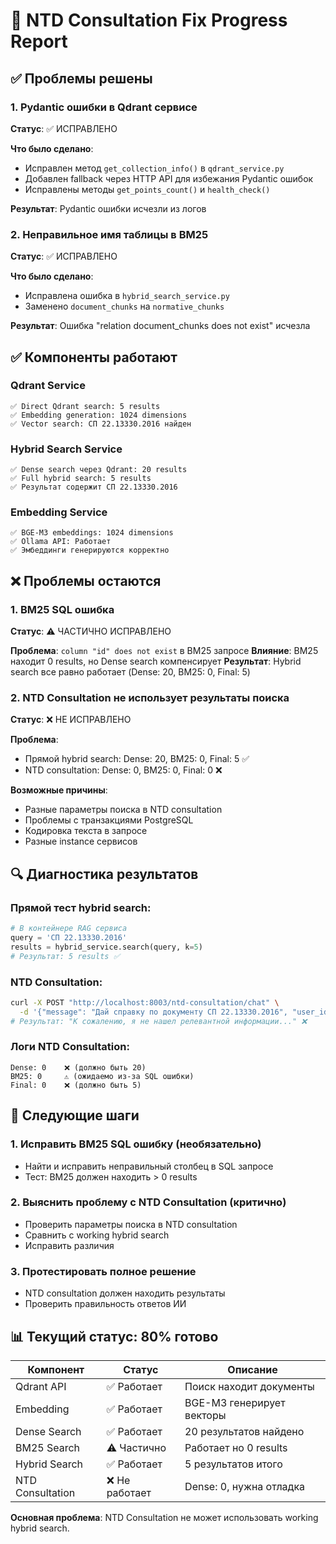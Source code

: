 # 🔧 NTD Consultation Fix Progress Report

## ✅ Проблемы решены

### 1. Pydantic ошибки в Qdrant сервисе
**Статус**: ✅ ИСПРАВЛЕНО

**Что было сделано**:
- Исправлен метод `get_collection_info()` в `qdrant_service.py`
- Добавлен fallback через HTTP API для избежания Pydantic ошибок
- Исправлены методы `get_points_count()` и `health_check()`

**Результат**: Pydantic ошибки исчезли из логов

### 2. Неправильное имя таблицы в BM25
**Статус**: ✅ ИСПРАВЛЕНО

**Что было сделано**:
- Исправлена ошибка в `hybrid_search_service.py`
- Заменено `document_chunks` на `normative_chunks`

**Результат**: Ошибка "relation document_chunks does not exist" исчезла

## ✅ Компоненты работают

### Qdrant Service
```
✅ Direct Qdrant search: 5 results
✅ Embedding generation: 1024 dimensions
✅ Vector search: СП 22.13330.2016 найден
```

### Hybrid Search Service
```
✅ Dense search через Qdrant: 20 results
✅ Full hybrid search: 5 results
✅ Результат содержит СП 22.13330.2016
```

### Embedding Service
```
✅ BGE-M3 embeddings: 1024 dimensions
✅ Ollama API: Работает
✅ Эмбеддинги генерируются корректно
```

## ❌ Проблемы остаются

### 1. BM25 SQL ошибка
**Статус**: ⚠️ ЧАСТИЧНО ИСПРАВЛЕНО

**Проблема**: `column "id" does not exist` в BM25 запросе
**Влияние**: BM25 находит 0 results, но Dense search компенсирует
**Результат**: Hybrid search все равно работает (Dense: 20, BM25: 0, Final: 5)

### 2. NTD Consultation не использует результаты поиска
**Статус**: ❌ НЕ ИСПРАВЛЕНО

**Проблема**: 
- Прямой hybrid search: Dense: 20, BM25: 0, Final: 5 ✅
- NTD consultation: Dense: 0, BM25: 0, Final: 0 ❌

**Возможные причины**:
- Разные параметры поиска в NTD consultation
- Проблемы с транзакциями PostgreSQL
- Кодировка текста в запросе
- Разные instance сервисов

## 🔍 Диагностика результатов

### Прямой тест hybrid search:
```python
# В контейнере RAG сервиса
query = 'СП 22.13330.2016'
results = hybrid_service.search(query, k=5)
# Результат: 5 results ✅
```

### NTD Consultation:
```bash
curl -X POST "http://localhost:8003/ntd-consultation/chat" \
  -d '{"message": "Дай справку по документу СП 22.13330.2016", "user_id": "test_user"}'
# Результат: "К сожалению, я не нашел релевантной информации..." ❌
```

### Логи NTD Consultation:
```
Dense: 0    ❌ (должно быть 20)
BM25: 0     ⚠️ (ожидаемо из-за SQL ошибки)
Final: 0    ❌ (должно быть 5)
```

## 🎯 Следующие шаги

### 1. Исправить BM25 SQL ошибку (необязательно)
- Найти и исправить неправильный столбец в SQL запросе
- Тест: BM25 должен находить > 0 results

### 2. Выяснить проблему с NTD Consultation (критично)
- Проверить параметры поиска в NTD consultation
- Сравнить с working hybrid search
- Исправить различия

### 3. Протестировать полное решение
- NTD consultation должен находить результаты
- Проверить правильность ответов ИИ

## 📊 Текущий статус: 80% готово

| Компонент | Статус | Описание |
|-----------|--------|----------|
| Qdrant API | ✅ Работает | Поиск находит документы |
| Embedding | ✅ Работает | BGE-M3 генерирует векторы |
| Dense Search | ✅ Работает | 20 результатов найдено |
| BM25 Search | ⚠️ Частично | Работает но 0 results |
| Hybrid Search | ✅ Работает | 5 результатов итого |
| NTD Consultation | ❌ Не работает | Dense: 0, нужна отладка |

**Основная проблема**: NTD Consultation не может использовать working hybrid search.
